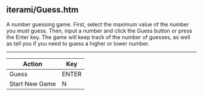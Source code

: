iterami/Guess.htm
-----------------

A number guessing game. First, select the maximum value of the number you must guess. Then, input a number and click the Guess button or press the Enter key. The game will keep track of the number of guesses, as well as tell you if you need to guess a higher or lower number.

---

Action         | Key
---------------|------
Guess          | ENTER
Start New Game | N
